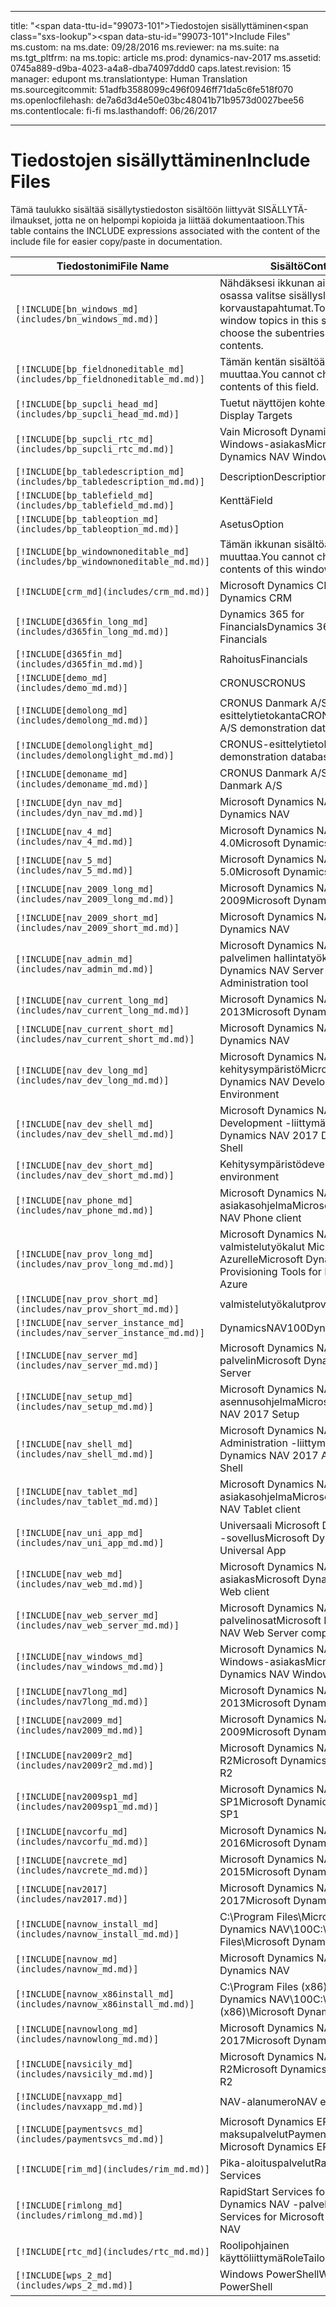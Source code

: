 
---
title: "<span data-ttu-id=\"99073-101\">Tiedostojen sisällyttäminen</span><span class=\"sxs-lookup\"><span data-stu-id=\"99073-101\">Include Files</span></span>"
ms.custom: na
ms.date: 09/28/2016
ms.reviewer: na
ms.suite: na
ms.tgt_pltfrm: na
ms.topic: article
ms.prod: dynamics-nav-2017
ms.assetid: 0745a889-d9ba-4023-a4a8-dba74097ddd0
caps.latest.revision: 15
manager: edupont
ms.translationtype: Human Translation
ms.sourcegitcommit: 51adfb3588099c496f0946ff71da5c6fe518f070
ms.openlocfilehash: de7a6d3d4e50e03bc48041b71b9573d0027bee56
ms.contentlocale: fi-fi
ms.lasthandoff: 06/26/2017

---

# <a name="include-files"></a><span data-ttu-id="99073-102">Tiedostojen sisällyttäminen</span><span class="sxs-lookup"><span data-stu-id="99073-102">Include Files</span></span>

<span data-ttu-id="99073-103">Tämä taulukko sisältää sisällytystiedoston sisältöön liittyvät SISÄLLYTÄ-ilmaukset, jotta ne on helpompi kopioida ja liittää dokumentaatioon.</span><span class="sxs-lookup"><span data-stu-id="99073-103">This table contains the INCLUDE expressions associated with the content of the include file for easier copy/paste in documentation.</span></span>

|<span data-ttu-id="99073-104">Tiedostonimi</span><span class="sxs-lookup"><span data-stu-id="99073-104">File Name</span></span>   |<span data-ttu-id="99073-105">Sisältö</span><span class="sxs-lookup"><span data-stu-id="99073-105">Content</span></span>  |
|------------|---------|
|`[!INCLUDE[bn_windows_md](includes/bn_windows_md.md)]`|<span data-ttu-id="99073-106">Nähdäksesi ikkunan aiheet tässä osassa valitse sisällysluettelosta korvaustapahtumat.</span><span class="sxs-lookup"><span data-stu-id="99073-106">To see the window topics in this section, choose the subentries in the table of contents.</span></span>|
|`[!INCLUDE[bp_fieldnoneditable_md](includes/bp_fieldnoneditable_md.md)]`|<span data-ttu-id="99073-107">Tämän kentän sisältöä ei voi muuttaa.</span><span class="sxs-lookup"><span data-stu-id="99073-107">You cannot change the contents of this field.</span></span>|
|`[!INCLUDE[bp_supcli_head_md](includes/bp_supcli_head_md.md)]`|<span data-ttu-id="99073-108">Tuetut näyttöjen kohteet</span><span class="sxs-lookup"><span data-stu-id="99073-108">Supported Display Targets</span></span>|
|`[!INCLUDE[bp_supcli_rtc_md](includes/bp_supcli_rtc_md.md)]`|<span data-ttu-id="99073-109">Vain Microsoft Dynamics NAV -Windows-asiakas</span><span class="sxs-lookup"><span data-stu-id="99073-109">Microsoft Dynamics NAV Windows client only</span></span>|
|`[!INCLUDE[bp_tabledescription_md](includes/bp_tabledescription_md.md)]`|<span data-ttu-id="99073-110">Description</span><span class="sxs-lookup"><span data-stu-id="99073-110">Description</span></span>| 
|`[!INCLUDE[bp_tablefield_md](includes/bp_tablefield_md.md)]`|<span data-ttu-id="99073-111">Kenttä</span><span class="sxs-lookup"><span data-stu-id="99073-111">Field</span></span>|
|`[!INCLUDE[bp_tableoption_md](includes/bp_tableoption_md.md)]`|<span data-ttu-id="99073-112">Asetus</span><span class="sxs-lookup"><span data-stu-id="99073-112">Option</span></span>|
|`[!INCLUDE[bp_windownoneditable_md](includes/bp_windownoneditable_md.md)]`|<span data-ttu-id="99073-113">Tämän ikkunan sisältöä ei voi muuttaa.</span><span class="sxs-lookup"><span data-stu-id="99073-113">You cannot change the contents of this window.</span></span>|
|`[!INCLUDE[crm_md](includes/crm_md.md)]`|<span data-ttu-id="99073-114">Microsoft Dynamics CRM</span><span class="sxs-lookup"><span data-stu-id="99073-114">Microsoft Dynamics CRM</span></span>|
|`[!INCLUDE[d365fin_long_md](includes/d365fin_long_md.md)]`|<span data-ttu-id="99073-115">Dynamics 365 for Financials</span><span class="sxs-lookup"><span data-stu-id="99073-115">Dynamics 365 for Financials</span></span>|
|`[!INCLUDE[d365fin_md](includes/d365fin_md.md)]`|<span data-ttu-id="99073-116">Rahoitus</span><span class="sxs-lookup"><span data-stu-id="99073-116">Financials</span></span>|
|`[!INCLUDE[demo_md](includes/demo_md.md)]`|<span data-ttu-id="99073-117">CRONUS</span><span class="sxs-lookup"><span data-stu-id="99073-117">CRONUS</span></span>|
|`[!INCLUDE[demolong_md](includes/demolong_md.md)]`|<span data-ttu-id="99073-118">CRONUS Danmark A/S:n esittelytietokanta</span><span class="sxs-lookup"><span data-stu-id="99073-118">CRONUS Danmark A/S demonstration database</span></span>|
|`[!INCLUDE[demolonglight_md](includes/demolonglight_md.md)]`|<span data-ttu-id="99073-119">CRONUS-esittelytietokanta</span><span class="sxs-lookup"><span data-stu-id="99073-119">CRONUS demonstration database</span></span>|
|`[!INCLUDE[demoname_md](includes/demoname_md.md)]`|<span data-ttu-id="99073-120">CRONUS Danmark A/S</span><span class="sxs-lookup"><span data-stu-id="99073-120">CRONUS Danmark A/S</span></span>|
|`[!INCLUDE[dyn_nav_md](includes/dyn_nav_md.md)]`|<span data-ttu-id="99073-121">Microsoft Dynamics NAV</span><span class="sxs-lookup"><span data-stu-id="99073-121">Microsoft Dynamics NAV</span></span>|
|`[!INCLUDE[nav_4_md](includes/nav_4_md.md)]`|<span data-ttu-id="99073-122">Microsoft Dynamics NAV 4.0</span><span class="sxs-lookup"><span data-stu-id="99073-122">Microsoft Dynamics NAV 4.0</span></span>|
|`[!INCLUDE[nav_5_md](includes/nav_5_md.md)]`|<span data-ttu-id="99073-123">Microsoft Dynamics NAV 5.0</span><span class="sxs-lookup"><span data-stu-id="99073-123">Microsoft Dynamics NAV 5.0</span></span>|
|`[!INCLUDE[nav_2009_long_md](includes/nav_2009_long_md.md)]`|<span data-ttu-id="99073-124">Microsoft Dynamics NAV 2009</span><span class="sxs-lookup"><span data-stu-id="99073-124">Microsoft Dynamics NAV 2009</span></span>|
|`[!INCLUDE[nav_2009_short_md](includes/nav_2009_short_md.md)]`|<span data-ttu-id="99073-125">Microsoft Dynamics NAV</span><span class="sxs-lookup"><span data-stu-id="99073-125">Microsoft Dynamics NAV</span></span>|
|`[!INCLUDE[nav_admin_md](includes/nav_admin_md.md)]`|<span data-ttu-id="99073-126">Microsoft Dynamics NAV -palvelimen hallintatyökalu</span><span class="sxs-lookup"><span data-stu-id="99073-126">Microsoft Dynamics NAV Server Administration tool</span></span>|
|`[!INCLUDE[nav_current_long_md](includes/nav_current_long_md.md)]`|<span data-ttu-id="99073-127">Microsoft Dynamics NAV 2013</span><span class="sxs-lookup"><span data-stu-id="99073-127">Microsoft Dynamics NAV 2013</span></span>|
|`[!INCLUDE[nav_current_short_md](includes/nav_current_short_md.md)]`|<span data-ttu-id="99073-128">Microsoft Dynamics NAV</span><span class="sxs-lookup"><span data-stu-id="99073-128">Microsoft Dynamics NAV</span></span>|
|`[!INCLUDE[nav_dev_long_md](includes/nav_dev_long_md.md)]`|<span data-ttu-id="99073-129">Microsoft Dynamics NAV -kehitysympäristö</span><span class="sxs-lookup"><span data-stu-id="99073-129">Microsoft Dynamics NAV Development Environment</span></span>|
|`[!INCLUDE[nav_dev_shell_md](includes/nav_dev_shell_md.md)]`|<span data-ttu-id="99073-130">Microsoft Dynamics NAV 2017 Development -liittymä</span><span class="sxs-lookup"><span data-stu-id="99073-130">Microsoft Dynamics NAV 2017 Development Shell</span></span>|
|`[!INCLUDE[nav_dev_short_md](includes/nav_dev_short_md.md)]`|<span data-ttu-id="99073-131">Kehitysympäristö</span><span class="sxs-lookup"><span data-stu-id="99073-131">development environment</span></span>|
|`[!INCLUDE[nav_phone_md](includes/nav_phone_md.md)]`|<span data-ttu-id="99073-132">Microsoft Dynamics NAV Phone -asiakasohjelma</span><span class="sxs-lookup"><span data-stu-id="99073-132">Microsoft Dynamics NAV Phone client</span></span>|
|`[!INCLUDE[nav_prov_long_md](includes/nav_prov_long_md.md)]`|<span data-ttu-id="99073-133">Microsoft Dynamics NAV -ohjelman valmistelutyökalut Microsoft Azurelle</span><span class="sxs-lookup"><span data-stu-id="99073-133">Microsoft Dynamics NAV Provisioning Tools for Microsoft Azure</span></span>|
|`[!INCLUDE[nav_prov_short_md](includes/nav_prov_short_md.md)]`|<span data-ttu-id="99073-134">valmistelutyökalut</span><span class="sxs-lookup"><span data-stu-id="99073-134">provisioning tools</span></span>|
|`[!INCLUDE[nav_server_instance_md](includes/nav_server_instance_md.md)]`|<span data-ttu-id="99073-135">DynamicsNAV100</span><span class="sxs-lookup"><span data-stu-id="99073-135">DynamicsNAV100</span></span>|
|`[!INCLUDE[nav_server_md](includes/nav_server_md.md)]`|<span data-ttu-id="99073-136">Microsoft Dynamics NAV -palvelin</span><span class="sxs-lookup"><span data-stu-id="99073-136">Microsoft Dynamics NAV Server</span></span>|
|`[!INCLUDE[nav_setup_md](includes/nav_setup_md.md)]`|<span data-ttu-id="99073-137">Microsoft Dynamics NAV 2017:n asennusohjelma</span><span class="sxs-lookup"><span data-stu-id="99073-137">Microsoft Dynamics NAV 2017 Setup</span></span>|
|`[!INCLUDE[nav_shell_md](includes/nav_shell_md.md)]`|<span data-ttu-id="99073-138">Microsoft Dynamics NAV 2017 Administration -liittymä</span><span class="sxs-lookup"><span data-stu-id="99073-138">Microsoft Dynamics NAV 2017 Administration Shell</span></span>|
|`[!INCLUDE[nav_tablet_md](includes/nav_tablet_md.md)]`|<span data-ttu-id="99073-139">Microsoft Dynamics NAV Tablet -asiakasohjelma</span><span class="sxs-lookup"><span data-stu-id="99073-139">Microsoft Dynamics NAV Tablet client</span></span>|
|`[!INCLUDE[nav_uni_app_md](includes/nav_uni_app_md.md)]`|<span data-ttu-id="99073-140">Universaali Microsoft Dynamics NAV -sovellus</span><span class="sxs-lookup"><span data-stu-id="99073-140">Microsoft Dynamics NAV Universal App</span></span>|
|`[!INCLUDE[nav_web_md](includes/nav_web_md.md)]`|<span data-ttu-id="99073-141">Microsoft Dynamics NAV -Web-asiakas</span><span class="sxs-lookup"><span data-stu-id="99073-141">Microsoft Dynamics NAV Web client</span></span>|
|`[!INCLUDE[nav_web_server_md](includes/nav_web_server_md.md)]`|<span data-ttu-id="99073-142">Microsoft Dynamics NAV -Web-palvelinosat</span><span class="sxs-lookup"><span data-stu-id="99073-142">Microsoft Dynamics NAV Web Server components</span></span>|
|`[!INCLUDE[nav_windows_md](includes/nav_windows_md.md)]`|<span data-ttu-id="99073-143">Microsoft Dynamics NAV -Windows-asiakas</span><span class="sxs-lookup"><span data-stu-id="99073-143">Microsoft Dynamics NAV Windows client</span></span>|
|`[!INCLUDE[nav7long_md](includes/nav7long_md.md)]`|<span data-ttu-id="99073-144">Microsoft Dynamics NAV 2013</span><span class="sxs-lookup"><span data-stu-id="99073-144">Microsoft Dynamics NAV 2013</span></span>|
|`[!INCLUDE[nav2009_md](includes/nav2009_md.md)]`|<span data-ttu-id="99073-145">Microsoft Dynamics NAV 2009</span><span class="sxs-lookup"><span data-stu-id="99073-145">Microsoft Dynamics NAV 2009</span></span>|
|`[!INCLUDE[nav2009r2_md](includes/nav2009r2_md.md)]`|<span data-ttu-id="99073-146">Microsoft Dynamics NAV 2009 R2</span><span class="sxs-lookup"><span data-stu-id="99073-146">Microsoft Dynamics NAV 2009 R2</span></span>|
|`[!INCLUDE[nav2009sp1_md](includes/nav2009sp1_md.md)]`|<span data-ttu-id="99073-147">Microsoft Dynamics NAV 2009 SP1</span><span class="sxs-lookup"><span data-stu-id="99073-147">Microsoft Dynamics NAV 2009 SP1</span></span>|
|`[!INCLUDE[navcorfu_md](includes/navcorfu_md.md)]`|<span data-ttu-id="99073-148">Microsoft Dynamics NAV 2016</span><span class="sxs-lookup"><span data-stu-id="99073-148">Microsoft Dynamics NAV 2016</span></span>|
|`[!INCLUDE[navcrete_md](includes/navcrete_md.md)]`|<span data-ttu-id="99073-149">Microsoft Dynamics NAV 2015</span><span class="sxs-lookup"><span data-stu-id="99073-149">Microsoft Dynamics NAV 2015</span></span>|
|`[!INCLUDE[nav2017](includes/nav2017.md)]`|<span data-ttu-id="99073-150">Microsoft Dynamics NAV 2017</span><span class="sxs-lookup"><span data-stu-id="99073-150">Microsoft Dynamics NAV 2017</span></span>|
|`[!INCLUDE[navnow_install_md](includes/navnow_install_md.md)]`|<span data-ttu-id="99073-151">C:\\Program Files\\Microsoft Dynamics NAV\\100</span><span class="sxs-lookup"><span data-stu-id="99073-151">C:\\Program Files\\Microsoft Dynamics NAV\\100</span></span>|
|`[!INCLUDE[navnow_md](includes/navnow_md.md)]`|<span data-ttu-id="99073-152">Microsoft Dynamics NAV</span><span class="sxs-lookup"><span data-stu-id="99073-152">Microsoft Dynamics NAV</span></span>|
|`[!INCLUDE[navnow_x86install_md](includes/navnow_x86install_md.md)]`|<span data-ttu-id="99073-153">C:\\Program Files \(x86\)\\Microsoft Dynamics NAV\\100</span><span class="sxs-lookup"><span data-stu-id="99073-153">C:\\Program Files \(x86\)\\Microsoft Dynamics NAV\\100</span></span>|
|`[!INCLUDE[navnowlong_md](includes/navnowlong_md.md)]`|<span data-ttu-id="99073-154">Microsoft Dynamics NAV 2017</span><span class="sxs-lookup"><span data-stu-id="99073-154">Microsoft Dynamics NAV 2017</span></span>|
|`[!INCLUDE[navsicily_md](includes/navsicily_md.md)]`|<span data-ttu-id="99073-155">Microsoft Dynamics NAV 2013 R2</span><span class="sxs-lookup"><span data-stu-id="99073-155">Microsoft Dynamics NAV 2013 R2</span></span>|
|`[!INCLUDE[navxapp_md](includes/navxapp_md.md)]`|<span data-ttu-id="99073-156">NAV-alanumero</span><span class="sxs-lookup"><span data-stu-id="99073-156">NAV extension</span></span>|
|`[!INCLUDE[paymentsvcs_md](includes/paymentsvcs_md.md)]`|<span data-ttu-id="99073-157">Microsoft Dynamics ERP -maksupalvelut</span><span class="sxs-lookup"><span data-stu-id="99073-157">Payment Services for Microsoft Dynamics ERP</span></span>|
|`[!INCLUDE[rim_md](includes/rim_md.md)]`|<span data-ttu-id="99073-158">Pika-aloituspalvelut</span><span class="sxs-lookup"><span data-stu-id="99073-158">RapidStart Services</span></span>|
|`[!INCLUDE[rimlong_md](includes/rimlong_md.md)]`|<span data-ttu-id="99073-159">RapidStart Services for Microsoft Dynamics NAV -palvelu</span><span class="sxs-lookup"><span data-stu-id="99073-159">RapidStart Services for Microsoft Dynamics NAV</span></span>|
|`[!INCLUDE[rtc_md](includes/rtc_md.md)]`|<span data-ttu-id="99073-160">Roolipohjainen käyttöliittymä</span><span class="sxs-lookup"><span data-stu-id="99073-160">RoleTailored client</span></span>|
|`[!INCLUDE[wps_2_md](includes/wps_2_md.md)]`|<span data-ttu-id="99073-161">Windows PowerShell</span><span class="sxs-lookup"><span data-stu-id="99073-161">Windows PowerShell</span></span>|

